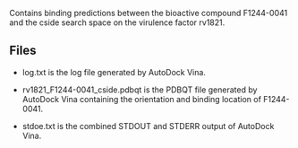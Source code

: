 Contains binding predictions between the bioactive compound F1244-0041 and the cside search space on the virulence factor rv1821.

## Files

- log.txt is the log file generated by AutoDock Vina.

- rv1821_F1244-0041_cside.pdbqt is the PDBQT file generated by AutoDock Vina containing the orientation and binding location of F1244-0041.

- stdoe.txt is the combined STDOUT and STDERR output of AutoDock Vina.

